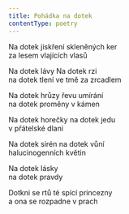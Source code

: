 ```yaml
---
title: Pohádka na dotek
contentType: poetry
---
```


<section>

Na dotek jiskření skleněných ker  
za lesem vlajících vlasů

Na dotek lávy Na dotek rzi  
na dotek tlení ve tmě za zrcadlem

Na dotek hrůzy řevu umírání  
na dotek proměny v kámen

Na dotek horečky na dotek jedu  
v přátelské dlani

Na dotek sirén na dotek vůní  
halucinogenních květin

Na dotek lásky  
na dotek pravdy

Dotkni se rtů té spící princezny  
a ona se rozpadne v prach

</section>

